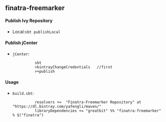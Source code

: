 finatra-freemarker
-------
#### Publish Ivy Repository
+ Local:`sbt publishLocal`

#### Publish jCenter
+ `jCenter`:
                
                sbt
                >bintrayChangeCredentials   //first
                >+publish

#### Usage
+ `build.sbt`:

                resolvers +=  "Finatra-Freemarker Repository" at "https://dl.bintray.com/yafengli/maven/"
                libraryDependencies += "greatbit" %% "finatra-freemarker" % $("finatra")
